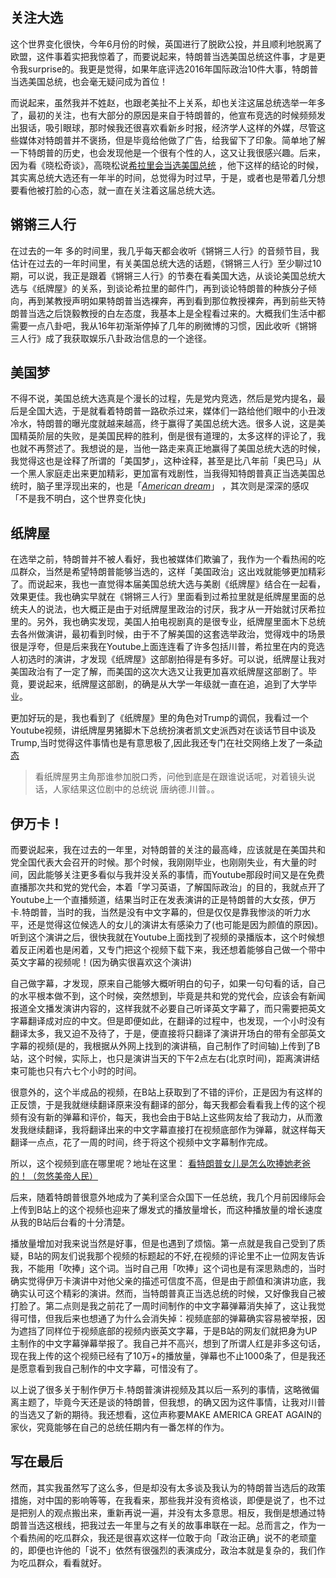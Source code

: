 ## 关注大选

这个世界变化很快，今年6月份的时候，英国进行了脱欧公投，并且顺利地脱离了欧盟，这件事着实把我惊着了，而要说起来，特朗普当选美国总统这件事，才是更令我surprise的。我更是觉得，如果年底评选2016年国际政治10件大事，特朗普当选美国总统，也会毫无疑问成为首位！

而说起来，虽然我并不姓赵，也跟老美扯不上关系，却也关注这届总统选举一年多了，最初的关注，也有大部分的原因是来自于特朗普的，他宣布竞选的时候频频发出狠话，吸引眼球，那时候我还很喜欢看新乡时报，经济学人这样的外媒，尽管这些媒体对特朗普并不褒扬，但是毕竟给他做了广告，给我留下了印象。简单地了解一下特朗普的历史，也会发现他是一个很有个性的人，这又让我很感兴趣。后来，因为看《晓松奇谈》，高晓松说[希拉里会当选美国总统](http://tieba.baidu.com/p/3716415278)  ，他下这样的结论的时候，其实离总统大选还有一年半的时间，总觉得为时过早，于是，或者也是带着几分想要看他被打脸的心态，就一直在关注着这届总统大选。


## 锵锵三人行

在过去的一年 多的时间里，我几乎每天都会收听《锵锵三人行》的音频节目，我估计在过去的一年时间里，有关美国总统大选的话题，《锵锵三人行》至少聊过10期，可以说，我正是跟着《锵锵三人行》的节奏在看美国大选，从谈论美国总统大选与《纸牌屋》的关系，到谈论希拉里的邮件门，再到谈论特朗普的种族分子倾向，再到某教授声明如果特朗普当选裸奔，再到看到那位教授裸奔，再到前些天特朗普当选之后饶毅教授的白左态度，我基本上是全程看过来的。大概我们生活中都需要一点八卦吧，我从16年初渐渐停掉了几年的刷微博的习惯，因此收听《锵锵三人行》成了我获取娱乐八卦政治信息的一个途径。

## 美国梦

不得不说，美国总统大选真是个漫长的过程，先是党内竞选，然后是党内提名，最后是全国大选，于是就看着特朗普一路砍杀过来，媒体们一路给他们眼中的小丑泼冷水，特朗普的曝光度就越来越高，终于赢得了美国总统大选。很多人说，这是美国精英阶层的失败，是美国民粹的胜利，倒是很有道理的，太多这样的评论了，我也就不再赘述了。我想说的是，当他一路走来真正地赢得了美国总统大选的时候，我觉得这也是诠释了所谓的「美国梦」，这种诠释，甚至是比八年前「奥巴马」从一个黑人家庭走出来更加精彩，更加富有戏剧性，当我得知特朗普真正当选美国总统时，脑子里浮现出来的，也是「[*American dream*](http://www.baidu.com/link?url=fLKMxPMK3nfTwDl3Rd0QNLCiZTjmC1KtfMRqrwIoONsw0rEMBikq8SHtrLo8V4N4U1frkTt_QdAiX-YimMUeoz2rkTzwDUCkSSA_QVn5tJE9TcrxrBkbhJjkYTctnIliwK7QAq8TbfMT89KJ25X43wlIGgfUU7zoKuUSjBzDno_pfIFdebgtklHAZUXMOFUi)」 ，其次则是深深的感叹「不是我不明白，这个世界变化快」

## 纸牌屋

在选举之前，特朗普并不被人看好，我也被媒体们欺骗了，我作为一个看热闹的吃瓜群众，当然是希望特朗普能够当选的，这样「美国政治」这出戏就能够更加精彩了。而说起来，我也一直觉得本届美国总统大选与美剧《纸牌屋》结合在一起看，效果更佳。我也确实早就在《锵锵三人行》里面看到过希拉里就是纸牌屋里面的总统夫人的说法，也大概正是由于对纸牌屋里政治的讨厌，我才从一开始就讨厌希拉里的。另外，我也确实发现，美国人拍电视剧真的是很专业，纸牌屋里面木下总统去各州做演讲，最初看到时候，由于不了解美国的这套选举政治，觉得戏中的场景很是浮夸，但是后来我在Youtube上面连连看了许多包括川普，希拉里在内的竞选人初选时的演讲，才发现《纸牌屋》这部剧拍得是有多好。可以说，纸牌屋让我对美国政治有了一定了解，而美国的这次大选又让我更加喜欢纸牌屋这部剧了。毕竟，要说起来，纸牌屋这部剧，的确是从大学一年级就一直在追，追到了大学毕业。

更加好玩的是，我也看到了《纸牌屋》里的角色对Trump的调侃，我看过一个Youtube视频，讲纸牌屋男猪脚木下总统扮演者凯文史派西对在谈话节目中谈及Trump,当时觉得这件事情也是有意思极了,因此我还专门在社交网络上发了一条[动态](https://twitter.com/zhangolve/status/703196994223927296) 

>看纸牌屋男主角那谁参加脱口秀，问他到底是在跟谁说话呢，对着镜头说话，人家结果这位剧中的总统说 唐纳德.川普。。


## 伊万卡！

而要说起来，我在过去的一年里，对特朗普的关注的最高峰，应该就是在美国共和党全国代表大会召开的时候。那个时候，我刚刚毕业，也刚刚失业，有大量的时间，因此能够关注更多看似与我并没关系的事情，而Youtube那段时间又是在免费直播那次共和党的党代会，本着「学习英语，了解国际政治」的目的，我就点开了Youtube上一个直播频道，结果当时正在发表演讲的正是特朗普的大女孩，伊万卡.特朗普，当时的我，当然是没有中文字幕的，但是仅仅是靠我惨淡的听力水平，还是觉得这位候选人的女儿的演讲太有感染力了(也可能是因为颜值的原因)。听到这个演讲之后，很快我就在Youtube上面找到了视频的录播版本，这个时候想着反正闲着也是闲着，又专门把这个视频下载下来，我还想着能够自己做一个带中英文字幕的视频呢！(因为确实很喜欢这个演讲)

自己做字幕，才发现，原来自己能够大概听明白的句子，如果一句句看的话，自己的水平根本做不到，这个时候，突然想到，毕竟是共和党的党代会，应该会有新闻报道全文播发演讲内容的，这样我就不必要自己听译英文字幕了，而只需要把英文字幕翻译成对应的中文。但是即便如此，在翻译的过程中，也发现，一个小时没有翻译太多，我又迫不及待了，于是，便直接将只翻译了演讲开场白的带有全部英文字幕的视频(是的，我根据从外网上找到的演讲稿，自己制作了时间轴)上传到了B站，这个时候，实际上，也只是演讲当天的下午2点左右(北京时间)，距离演讲结束可能也只有六七个小时的时间。

很意外的，这个半成品的视频，在B站上获取到了不错的评价，正是因为有这样的正反馈，于是我就继续翻译原来没有翻译的部分，每天我都会看看我上传的这个视频有没有新的弹幕和评价，每天，我也会由于B站上这些网友给了我动力，从而激发我继续翻译，我将翻译出来的中文字幕直接打在视频底部作为弹幕，就这样每天翻译一点点，花了一周的时间，终于将这个视频中文字幕制作完成。

所以，这个视频到底在哪里呢？地址在这里：
[看特朗普女儿是怎么吹捧她老爸的！（忽悠美帝人民）](http://www.bilibili.com/video/av5446202/)

后来，随着特朗普很意外地成为了美利坚合众国下一任总统，我几个月前因缘际会上传到B站上的这个视频也迎来了爆发式的播放量增长，而这种播放量的增长速度从我的B站后台看的十分清楚。

播放量增加对我来说当然是好事，但是也遇到了烦恼。第一点就是我自己受到了质疑，B站的网友们说我那个视频的标题起的不好,在视频的评论里不止一位网友告诉我，不能用「吹捧」这个词。当时自己用「吹捧」这个词也是有深思熟虑的，当时确实觉得伊万卡演讲中对他父亲的描述可信度不高，但是由于颜值和演讲功底，我确实认可这个精彩的演讲。然而，当特朗普真正当选总统的时候，又好像我自己被打脸了。第二点则是我之前花了一周时间制作的中文字幕弹幕消失掉了，这让我觉得可惜，但我后来也想通了为什么会消失掉：视频底部的弹幕确实容易被举报，因为遮挡了同样位于视频底部的视频内嵌英文字幕，于是B站的网友们就把身为UP主制作的中文字幕弹幕举报了。我自己并不高兴，想到了所谓人红是非多这句话，现在我上传的这个视频已经有了10万+的播放量，弹幕也不止1000条了，但是我还是愿意看到我自己制作的中文字幕，可惜没有了。

以上说了很多关于制作伊万卡.特朗普演讲视频及其以后一系列的事情，这略微偏离主题了，毕竟今天还是谈的特朗普，但我想，的确又因为这件事情，让我对川普的当选又了新的期待。我还想看，这位声称要MAKE AMERICA GREAT AGAIN的家伙，究竟能够在自己的总统任期内有一番怎样的作为。

## 写在最后

然而，其实我虽然写了这么多，但是却没有太多谈及我认为的特朗普当选后的政策措施，对中国的影响等等，在我看来，那些我并没有资格谈，即便是说了，也不过是把别人的观点搬出来，重新再说一遍，并没有太多意思。相反，我倒是想通过特朗普当选这根线，把我过去一年里与之有关的故事串联在一起。总而言之，作为一个看热闹的吃瓜群众，我还是很喜欢这样一位敢于向「政治正确」说不的老顽童的，即便也许他的「说不」依然有很强烈的表演成分，政治本就是复杂的，我们作为吃瓜群众，看看就好。
